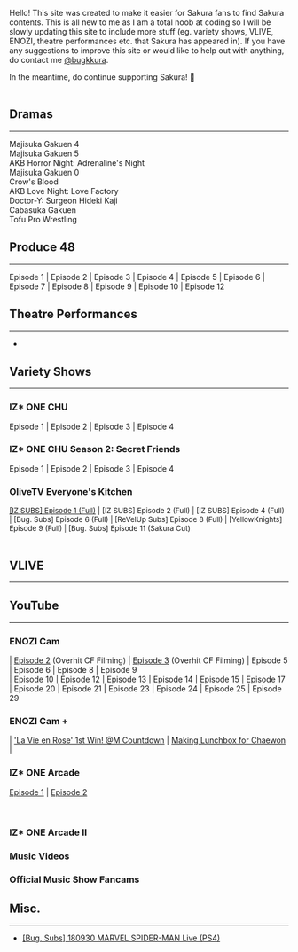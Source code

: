 Hello! This site was created to make it easier for Sakura fans to find Sakura contents. This is all new to me as I am a total noob at coding so  I will be slowly updating this site to include more stuff (eg. variety shows, VLIVE, ENOZI, theatre performances etc. that Sakura has appeared in). If you have any suggestions to improve this site or would like to help out with anything, do contact me <a href="https://twitter.com/bugkkura"> @bugkkura</a>.

In the meantime, do continue supporting Sakura! 🥰
<br>
<br>
## Dramas
* * *

Majisuka Gakuen 4<br>
Majisuka Gakuen 5<br>
AKB Horror Night: Adrenaline's Night<br>
Majisuka Gakuen 0<br>
Crow's Blood<br>
AKB Love Night: Love Factory<br>
Doctor-Y: Surgeon Hideki Kaji<br>
Cabasuka Gakuen<br>
Tofu Pro Wrestling<br>

## Produce 48
* * *
Episode 1 | Episode 2 | Episode 3 | Episode 4 | Episode 5 | Episode 6 | Episode 7 | Episode 8 | Episode 9 | Episode 10 | Episode 12
<br>

## Theatre Performances
* * *
-

## Variety Shows
* * *

### IZ* ONE CHU
  Episode 1 | Episode 2 | Episode 3 | Episode 4
<br>

### IZ* ONE CHU Season 2: Secret Friends
  
  Episode 1 | Episode 2 | Episode 3 | Episode 4
<br>

### OliveTV Everyone's Kitchen
<div style="font-size:13px"><a href="./md/everyone's kitchen/181229EKEpisode1.html">[IZ SUBS] Episode 1 (Full)</a> | [IZ SUBS] Episode 2 (Full) | [IZ SUBS] Episode 4 (Full) | [Bug. Subs] Episode 6 (Full) | [ReVelUp Subs] Episode 8 (Full) | [YellowKnights] Episode 9 (Full) | [Bug. Subs] Episode 11 (Sakura Cut)</div>
<br>

## VLIVE
* * *

## YouTube
* * *

### ENOZI Cam 

| <a href="https://www.youtube.com/watch?v=mEboyuYa5-s">Episode 2</a> (Overhit CF Filming)  | <a href="https://www.youtube.com/watch?v=LBljUqTzboo">Episode 3</a> (Overhit CF Filming)
| Episode 5                                                                        | Episode 6
| Episode 8                                                                                        | Episode 9    
| Episode 10                                                                                     | Episode 12
| Episode 13                                                                    | Episode 14
| Episode 15                                            | Episode 17 
| Episode 20                                                                      | Episode 21 
| Episode 23                                                                             | Episode 24
| Episode 25                                                                              | Episode 29
<br>
### ENOZI Cam +

| <a href="https://www.youtube.com/watch?v=J326RzASXEQ">'La Vie en Rose' 1st Win! @M Countdown</a> | <a href="https://www.youtube.com/watch?v=nxZg70OqHpU">Making Lunchbox for Chaewon</a>
|
<br>

### IZ* ONE Arcade

<a href="https://www.youtube.com/watch?v=sEFiHs7mLjM">Episode 1</a> | <a href="https://www.youtube.com/watch?v=7JH2KFJKGjA">Episode 2</a> 

<br>

### IZ* ONE Arcade II

### Music Videos

### Official Music Show Fancams


## Misc.
* * *

* <a href="./md/misc/180930SakuraSpiderman.html">[Bug. Subs] 180930 MARVEL SPIDER-MAN Live (PS4)</a>
